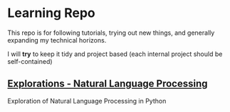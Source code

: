 # Learning Repo

This repo is for following tutorials, trying out new things, and generally expanding my technical horizons.

I will **try** to keep it tidy and project based (each internal project should be self-contained)

## [Explorations - Natural Language Processing](https://github.com/Graphight/Learning#nlp---explorations)
  Exploration of Natural Language Processing in Python
